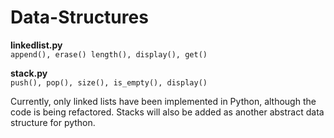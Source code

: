 # Data-Structures

**linkedlist.py**  
```append(), erase() length(), display(), get()  ```

**stack.py**  
```push(), pop(), size(), is_empty(), display()```


Currently, only linked lists have been implemented in Python, although the code is being refactored. Stacks will also be added as another abstract data structure for python. 
